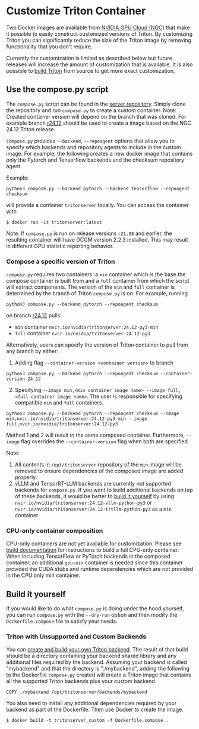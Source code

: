 <!--
# Copyright (c) 2020-2024, NVIDIA CORPORATION & AFFILIATES. All rights reserved.
#
# Redistribution and use in source and binary forms, with or without
# modification, are permitted provided that the following conditions
# are met:
#  * Redistributions of source code must retain the above copyright
#    notice, this list of conditions and the following disclaimer.
#  * Redistributions in binary form must reproduce the above copyright
#    notice, this list of conditions and the following disclaimer in the
#    documentation and/or other materials provided with the distribution.
#  * Neither the name of NVIDIA CORPORATION nor the names of its
#    contributors may be used to endorse or promote products derived
#    from this software without specific prior written permission.
#
# THIS SOFTWARE IS PROVIDED BY THE COPYRIGHT HOLDERS ``AS IS'' AND ANY
# EXPRESS OR IMPLIED WARRANTIES, INCLUDING, BUT NOT LIMITED TO, THE
# IMPLIED WARRANTIES OF MERCHANTABILITY AND FITNESS FOR A PARTICULAR
# PURPOSE ARE DISCLAIMED.  IN NO EVENT SHALL THE COPYRIGHT OWNER OR
# CONTRIBUTORS BE LIABLE FOR ANY DIRECT, INDIRECT, INCIDENTAL, SPECIAL,
# EXEMPLARY, OR CONSEQUENTIAL DAMAGES (INCLUDING, BUT NOT LIMITED TO,
# PROCUREMENT OF SUBSTITUTE GOODS OR SERVICES; LOSS OF USE, DATA, OR
# PROFITS; OR BUSINESS INTERRUPTION) HOWEVER CAUSED AND ON ANY THEORY
# OF LIABILITY, WHETHER IN CONTRACT, STRICT LIABILITY, OR TORT
# (INCLUDING NEGLIGENCE OR OTHERWISE) ARISING IN ANY WAY OUT OF THE USE
# OF THIS SOFTWARE, EVEN IF ADVISED OF THE POSSIBILITY OF SUCH DAMAGE.
-->

# Customize Triton Container

Two Docker images are available from [NVIDIA GPU Cloud
(NGC)](https://ngc.nvidia.com) that make it possible to easily
construct customized versions of Triton. By customizing Triton you can
significantly reduce the size of the Triton image by removing
functionality that you don't require.

Currently the customization is limited as described below but future
releases will increase the amount of customization that is available.
It is also possible to [build Triton](build.md#building-triton)
from source to get more exact customization.

## Use the compose.py script

The `compose.py` script can be found in the
[server repository](https://github.com/triton-inference-server/server).
Simply clone the repository and run `compose.py` to create a custom container.
Note: Created container version will depend on the branch that was cloned.
For example branch
 [r24.12](https://github.com/triton-inference-server/server/tree/r24.12)
should be used to create a image based on the NGC 24.12 Triton release.

`compose.py` provides `--backend`, `--repoagent` options that allow you to
specify which backends and repository agents to include in the custom image.
For example, the following creates a new docker image that
contains only the Pytorch and Tensorflow backends and the checksum
repository agent.

Example:
```
python3 compose.py --backend pytorch --backend tensorflow --repoagent checksum
```
will provide a container `tritonserver` locally. You can access the container
with
```
$ docker run -it tritonserver:latest
```

Note: If `compose.py` is run on release versions `r21.08` and earlier,
the resulting container will have DCGM version 2.2.3 installed.
This may result in different GPU statistic reporting behavior.

### Compose a specific version of Triton

`compose.py` requires two containers: a `min` container which is the
base the compose container is built from and a `full` container from which the
script will extract components. The version of the `min` and `full` container
is determined by the branch of Triton `compose.py` is on.
For example, running
```
python3 compose.py --backend pytorch --repoagent checksum
```
on branch [r24.12](https://github.com/triton-inference-server/server/tree/r24.12) pulls:
- `min` container `nvcr.io/nvidia/tritonserver:24.12-py3-min`
- `full` container `nvcr.io/nvidia/tritonserver:24.12-py3`

Alternatively, users can specify the version of Triton container to pull from
any branch by either:
1. Adding flag `--container-version <container version>` to branch
```
python3 compose.py --backend pytorch --repoagent checksum --container-version 24.12
```
2. Specifying `--image min,<min container image name> --image full,<full container image name>`.
   The user is responsible for specifying compatible `min` and `full` containers.
```
python3 compose.py --backend pytorch --repoagent checksum --image min,nvcr.io/nvidia/tritonserver:24.12-py3-min --image full,nvcr.io/nvidia/tritonserver:24.12-py3
```
Method 1 and 2 will result in the same composed container. Furthermore,
`--image` flag overrides the `--container-version` flag when both are specified.

Note:
1. All contents in `/opt/tritonserver` repository of the `min` image will be
 removed to ensure dependencies of the composed image are added properly.
2. vLLM and TensorRT-LLM backends are currently not supported backends for
`compose.py`. If you want to build additional backends on top of these backends,
it would be better to [build it yourself](#build-it-yourself) by using
`nvcr.io/nvidia/tritonserver:24.12-vllm-python-py3` or
`nvcr.io/nvidia/tritonserver:24.12-trtllm-python-py3` as a `min` container.


### CPU-only container composition

CPU-only containers are not yet available for customization. Please see
 [build documentation](build.md) for instructions to build a full CPU-only
 container. When including TensorFlow or PyTorch backends in the composed
 container, an additional `gpu-min` container is needed
since this container provided the CUDA stubs and runtime dependencies which are
not provided in the CPU only min container.

## Build it yourself

If you would like to do what `compose.py` is doing under the hood yourself, you
 can run `compose.py` with the `--dry-run` option and then modify the
 `Dockerfile.compose` file to satisfy your needs.


### Triton with Unsupported and Custom Backends

You can [create and build your own Triton
backend](https://github.com/triton-inference-server/backend).  The
result of that build should be a directory containing your backend
shared library and any additional files required by the
backend. Assuming your backend is called "mybackend" and that the
directory is "./mybackend", adding the following to the Dockerfile `compose.py`
created will create a Triton image that contains all the supported Triton
backends plus your custom backend.

```
COPY ./mybackend /opt/tritonserver/backends/mybackend
```

You also need to install any additional dependencies required by your
backend as part of the Dockerfile. Then use Docker to create the
image.

```
$ docker build -t tritonserver_custom -f Dockerfile.compose .
```
